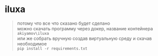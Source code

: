 # iluxa  
> потому что все что сказано будет сделано  
можно скачать программу через докер, название контейнера `akiyamov\iluxa`  
или же собрать вручную создав виртуальную среду и скачав необходимое  
`pip install -r requirements.txt`